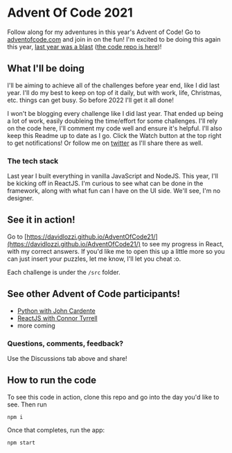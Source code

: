 # Advent Of Code 2021

Follow along for my adventures in this year's Advent of Code! Go to [adventofcode.com](https://adventofcode.com) and join in on the fun! I'm excited to be doing this again this year, [last year was a blast](https://davidlozzi.com/tag/advent-of-code/) ([the code repo is here](https://github.com/DavidLozzi/adventcode2020))! 

## What I'll be doing

I'll be aiming to achieve all of the challenges before year end, like I did last year. I'll do my best to keep on top of it daily, but with work, life, Christmas, etc. things can get busy. So before 2022 I'll get it all done!

I won't be blogging every challenge like I did last year. That ended up being a lot of work, easily doubleing the time/effort for some challenges. I'll rely on the code here, I'll comment my code well and ensure it's helpful. I'll also keep this Readme up to date as I go. Click the Watch button at the top right to get notifications! Or follow me on [twitter](https://twitter.com/davidlozzi) as I'll share there as well.

### The tech stack

Last year I built everything in vanilla JavaScript and NodeJS. This year, I'll be kicking off in ReactJS. I'm curious to see what can be done in the framework, along with what fun can I have on the UI side. We'll see, I'm no designer.

## See it in action!

Go to [https://davidlozzi.github.io/AdventOfCode21/](https://davidlozzi.github.io/AdventOfCode21/) to see my progress in React, with my correct answers. If you'd like me to open this up a little more so you can just insert your puzzles, let me know, I'll let you cheat :o.

Each challenge is under the `/src` folder.

## See other Advent of Code participants!

* [Python with John Cardente](https://github.com/jcardente/adventOfCode2021)
* [ReactJS with Connor Tyrrell](https://github.com/angusmccloud/aoc2021)
* more coming

### Questions, comments, feedback?

Use the Discussions tab above and share!

## How to run the code

To see this code in action, clone this repo and go into the day you'd like to see. Then run

`npm i`

Once that completes, run the app:

`npm start`

